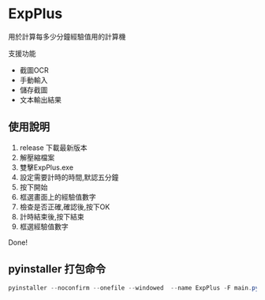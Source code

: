# ExpPlus

用於計算每多少分鐘經驗值用的計算機

支援功能
* 截圖OCR
* 手動輸入
* 儲存截圖
* 文本輸出結果

## 使用說明
1. release 下載最新版本
2. 解壓縮檔案
3. 雙擊ExpPlus.exe
4. 設定需要計時的時間,默認五分鐘
5. 按下開始
6. 框選畫面上的經驗值數字
7. 檢查是否正確,確認後,按下OK
8. 計時結束後,按下結束
9. 框選經驗值數字

Done!






## pyinstaller 打包命令
```powershell
pyinstaller --noconfirm --onefile --windowed  --name ExpPlus -F main.py --add-data=".\\.venv\\Lib\\site-packages\\onnxruntime\\capi\\onnxruntime_providers_shared.dll;./onnxruntime/capi" --add-data=".\\.venv\\Lib\\site-packages\\ddddocr\\common.onnx;./ddddocr" --add-data=".\\.venv\\Lib\\site-packages\\ddddocr\\common_old.onnx;./ddddocr"
```
